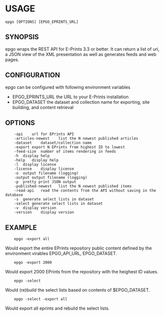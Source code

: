 
# USAGE 

    epgo [OPTIONS] [EPGO_EPRINTS_URL]

## SYNOPSIS

epgo wraps the REST API for E-Prints 3.3 or better. It can return a list 
of uri, a JSON view of the XML presentation as well as generates feeds 
and web pages.

## CONFIGURATION

epgo can be configured with following environment variables

+ EPGO_EPRINTS_URL the URL to your E-Prints installation
+ EPGO_DATASET the dataset and collection name for exporting, site building, and content retrieval

## OPTIONS

```
	-api	url for EPrints API
	-articles-newest	list the N newest published articles
	-dataset	dataset/collection name
	-export	export N EPrints from highest ID to lowest
	-feed-size	number of items rendering in feeds
	-h	display help
	-help	display help
	-l	display license
	-license	display license
	-o	output filename (logging)
	-output	output filename (logging)
	-p	pretty print JSON output
	-published-newest	list the N newest published items
	-read-api	read the contents from the API without saving in the database
	-s	generate select lists in dataset
	-select	generate select lists in dataset
	-v	display version
	-version	display version
```

## EXAMPLE

```shell
    epgo -export all
```

Would export the entire EPrints repository public content defined by the
environment virables EPGO_API_URL, EPGO_DATASET.

```shell
    epgo -export 2000
```

Would export 2000 EPrints from the repository with the heighest ID values.

```shell
    epgo -select
```

Would (re)build the select lists based on contents of $EPGO_DATASET.

```shell
    epgo -select -export all
```

Would export all eprints and rebuild the select lists.

